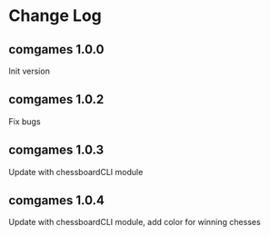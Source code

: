 # Change Log

## comgames 1.0.0
Init version 

## comgames 1.0.2
Fix bugs

## comgames 1.0.3
Update with chessboardCLI module

## comgames 1.0.4
Update with chessboardCLI module, add color for winning chesses

